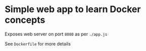 # Simple web app to learn Docker concepts

Exposes web server on port `8080` as per `./app.js`

See `Dockerfile` for more details
